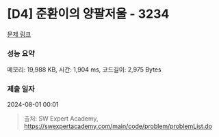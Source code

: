 # [D4] 준환이의 양팔저울 - 3234 

[문제 링크](https://swexpertacademy.com/main/code/problem/problemDetail.do?contestProbId=AWAe7XSKfUUDFAUw) 

### 성능 요약

메모리: 19,988 KB, 시간: 1,904 ms, 코드길이: 2,975 Bytes

### 제출 일자

2024-08-01 00:01



> 출처: SW Expert Academy, https://swexpertacademy.com/main/code/problem/problemList.do